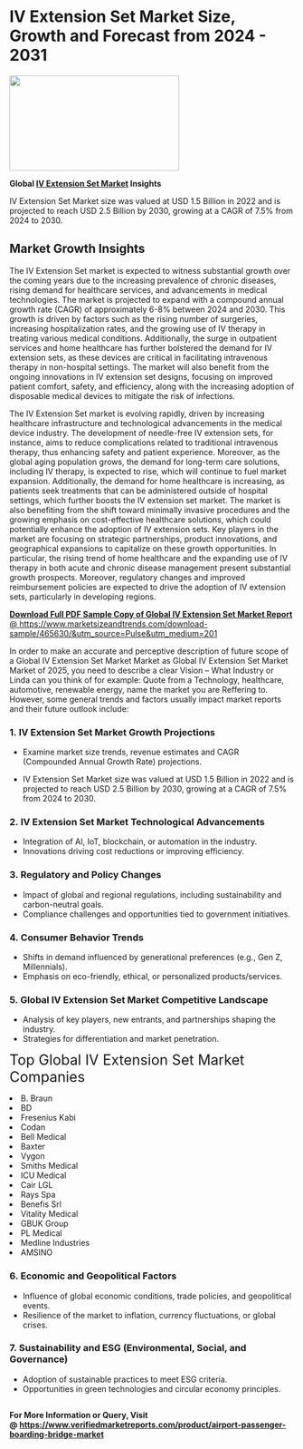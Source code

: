<H1>IV Extension Set Market Size, Growth and Forecast from 2024 - 2031</H1><img class="aligncenter size-medium wp-image-584254" src="https://thirdeyenews.in/wp-content/uploads/2024/09/Global-Market-Research-300x168.jpeg" alt="" width="300" height="168" /><p><strong>Global&nbsp;<a href="https://www.marketsizeandtrends.com/download-sample/465630/&amp;utm_source=Pulse&amp;utm_medium=201">IV Extension Set Market</a> Insights</strong></p><p>IV Extension Set Market size was valued at USD 1.5 Billion in 2022 and is projected to reach USD 2.5 Billion by 2030, growing at a CAGR of 7.5% from 2024 to 2030.</p><p><h2>Market Growth Insights</h2> <p>The IV Extension Set market is expected to witness substantial growth over the coming years due to the increasing prevalence of chronic diseases, rising demand for healthcare services, and advancements in medical technologies. The market is projected to expand with a compound annual growth rate (CAGR) of approximately 6-8% between 2024 and 2030. This growth is driven by factors such as the rising number of surgeries, increasing hospitalization rates, and the growing use of IV therapy in treating various medical conditions. Additionally, the surge in outpatient services and home healthcare has further bolstered the demand for IV extension sets, as these devices are critical in facilitating intravenous therapy in non-hospital settings. The market will also benefit from the ongoing innovations in IV extension set designs, focusing on improved patient comfort, safety, and efficiency, along with the increasing adoption of disposable medical devices to mitigate the risk of infections. <a href="download-link"></a></p> <p>The IV Extension Set market is evolving rapidly, driven by increasing healthcare infrastructure and technological advancements in the medical device industry. The development of needle-free IV extension sets, for instance, aims to reduce complications related to traditional intravenous therapy, thus enhancing safety and patient experience. Moreover, as the global aging population grows, the demand for long-term care solutions, including IV therapy, is expected to rise, which will continue to fuel market expansion. Additionally, the demand for home healthcare is increasing, as patients seek treatments that can be administered outside of hospital settings, which further boosts the IV extension set market. The market is also benefiting from the shift toward minimally invasive procedures and the growing emphasis on cost-effective healthcare solutions, which could potentially enhance the adoption of IV extension sets. Key players in the market are focusing on strategic partnerships, product innovations, and geographical expansions to capitalize on these growth opportunities. In particular, the rising trend of home healthcare and the expanding use of IV therapy in both acute and chronic disease management present substantial growth prospects. Moreover, regulatory changes and improved reimbursement policies are expected to drive the adoption of IV extension sets, particularly in developing regions. <a href="get-more-link"></p><p><span class=""><strong>Download Full PDF Sample Copy of Global IV Extension Set Market Report</strong> @ <a href="https://www.marketsizeandtrends.com/download-sample/465630/&amp;utm_source=Pulse&amp;utm_medium=201" target="_blank">https://www.marketsizeandtrends.com/download-sample/465630/&amp;utm_source=Pulse&amp;utm_medium=201</a></span></p><p>In order to make an accurate and perceptive description of future scope of a Global&nbsp;IV Extension Set Market Market as Global&nbsp;IV Extension Set Market Market of 2025, you need to describe a clear Vision &ndash; What Industry or Linda can you think of for example: Quote from a Technology, healthcare, automotive, renewable energy, name the market you are Reffering to. However, some general trends and factors usually impact market reports and their future outlook include:</p><h3>1.&nbsp;<strong>IV Extension Set Market Growth Projections</strong></h3><ul><li>Examine market size trends, revenue estimates and CAGR (Compounded Annual Growth Rate) projections.</li><li><p>IV Extension Set Market size was valued at USD 1.5 Billion in 2022 and is projected to reach USD 2.5 Billion by 2030, growing at a CAGR of 7.5% from 2024 to 2030.</p></li></ul><h3>2.&nbsp;<strong>IV Extension Set Market Technological Advancements</strong></h3><ul><li>Integration of AI, IoT, blockchain, or automation in the industry.</li><li>Innovations driving cost reductions or improving efficiency.</li></ul><h3>3.&nbsp;<strong>Regulatory and Policy Changes</strong></h3><ul><li>Impact of global and regional regulations, including sustainability and carbon-neutral goals.</li><li>Compliance challenges and opportunities tied to government initiatives.</li></ul><h3>4.&nbsp;<strong>Consumer Behavior Trends</strong></h3><ul><li>Shifts in demand influenced by generational preferences (e.g., Gen Z, Millennials).</li><li>Emphasis on eco-friendly, ethical, or personalized products/services.</li></ul><h3>5.&nbsp;<strong>Global IV Extension Set Market Competitive Landscape</strong></h3><ul><li>Analysis of key players, new entrants, and partnerships shaping the industry.</li><li>Strategies for differentiation and market penetration.</li></ul><p data-pm-slice="1 1 []"><span style="color: inherit; font-family: inherit; font-size: 25px;">Top Global IV Extension Set Market Companies</span></p><div class="" data-test-id=""><p><li>B. Braun</li><li> BD</li><li> Fresenius Kabi</li><li> Codan</li><li> Bell Medical</li><li> Baxter</li><li> Vygon</li><li> Smiths Medical</li><li> ICU Medical</li><li> Cair LGL</li><li> Rays Spa</li><li> Benefis Srl</li><li> Vitality Medical</li><li> GBUK Group</li><li> PL Medical</li><li> Medline Industries</li><li> AMSINO</li></p></div><h3>6.&nbsp;<strong>Economic and Geopolitical Factors</strong></h3><ul><li>Influence of global economic conditions, trade policies, and geopolitical events.</li><li>Resilience of the market to inflation, currency fluctuations, or global crises.</li></ul><h3>7.&nbsp;<strong>Sustainability and ESG (Environmental, Social, and Governance)</strong></h3><ul><li>Adoption of sustainable practices to meet ESG criteria.</li><li>Opportunities in green technologies and circular economy principles.</li></ul><h2><strong style="font-size: 14px;">For More Information or Query, Visit @&nbsp;</strong><a style="background-color: #ffffff; font-size: 14px;" href="https://www.marketsizeandtrends.com/report/iv-extension-set-market/" target="_blank">https://www.verifiedmarketreports.com/product/airport-passenger-boarding-bridge-market</a></h2>
